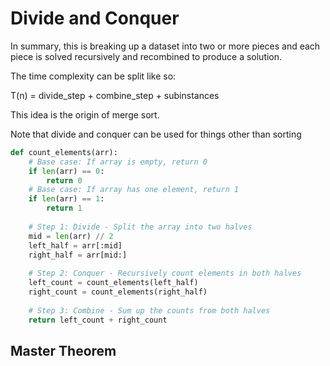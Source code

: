 # Divide and Conquer

In summary, this is breaking up a dataset into two or more pieces and
each piece is solved recursively and recombined to produce a solution.

The time complexity can be split like so:

T(n) = divide_step + combine_step + subinstances

This idea is the origin of merge sort.

Note that divide and conquer can be used for things other than sorting

```python
def count_elements(arr):
    # Base case: If array is empty, return 0
    if len(arr) == 0:
        return 0
    # Base case: If array has one element, return 1
    if len(arr) == 1:
        return 1
    
    # Step 1: Divide - Split the array into two halves
    mid = len(arr) // 2
    left_half = arr[:mid]
    right_half = arr[mid:]
    
    # Step 2: Conquer - Recursively count elements in both halves
    left_count = count_elements(left_half)
    right_count = count_elements(right_half)
    
    # Step 3: Combine - Sum up the counts from both halves
    return left_count + right_count
```

## Master Theorem






